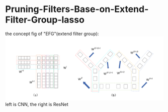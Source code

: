 # Pruning-Filters-Base-on-Extend-Filter-Group-lasso
 the concept fig of  "EFG"(extend filter group):
 ![fig1](https://github.com/smilesharkreal/Pruning-Filters-Base-on-Extend-Filter-Group-lasso/blob/master/images/1.png)
 left is CNN, the right is ResNet
 
 
